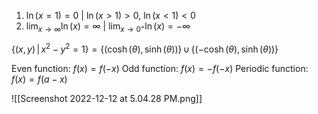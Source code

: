 
1. $\ln(x=1)=0$  |  $\ln(x>1)>0$, $\ln(x<1)<0$
2. $\displaystyle\lim_{x\to \infty}\ln(x)=\infty$  |  $\displaystyle\lim_{x\to 0^+}\ln(x)=-\infty$

$\{(x,y)\,|\,x^2-y^2=1\}=\{(\cosh(\theta),\sinh(\theta))\}\,\cup\,\{(-\cosh(\theta),\sinh(\theta))\}$

Even function:     $f(x) = f(-x)$
Odd function:      $f(x) = -f(-x)$
Periodic function: $f(x)=f(a-x)$


![[Screenshot 2022-12-12 at 5.04.28 PM.png]]